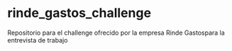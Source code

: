 # rinde_gastos_challenge
Repositorio para el challenge ofrecido por la empresa Rinde Gastospara la entrevista de trabajo
